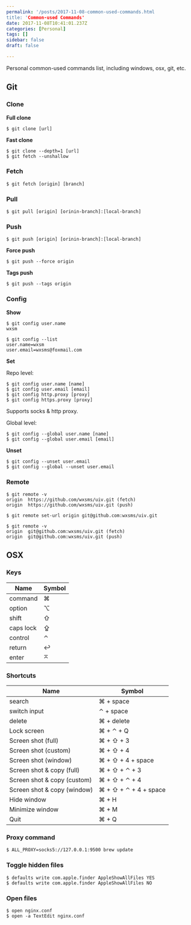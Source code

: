```yaml
---
permalink: '/posts/2017-11-08-common-used-commands.html
title: 'Common-used Commands'
date: 2017-11-08T10:41:01.237Z
categories: [Personal]
tags: []
sidebar: false
draft: false

---
```





Personal common-used commands list, including windows, osx, git, etc.

<!--more-->

## Git

### Clone

**Full clone**

```
$ git clone [url]
```

**Fast clone**

```
$ git clone --depth=1 [url]
$ git fetch --unshallow
```

### Fetch

```
$ git fetch [origin] [branch]
```

### Pull

```
$ git pull [origin] [orinin-branch]:[local-branch]
```

### Push

```
$ git push [origin] [orinin-branch]:[local-branch]
```

**Force push**

```
$ git push --force origin 
```

**Tags push**

```
$ git push --tags origin 
```

### Config

**Show**

```
$ git config user.name
wxsm

$ git config --list
user.name=wxsm
user.email=wxsms@foxmail.com
```

**Set**

Repo level:

```
$ git config user.name [name]
$ git config user.email [email]
$ git config http.proxy [proxy]
$ git config https.proxy [proxy]
```

Supports socks & http proxy.

Global level:

```
$ git config --global user.name [name]
$ git config --global user.email [email]
```

**Unset**

```
$ git config --unset user.email
$ git config --global --unset user.email
```

### Remote

```
$ git remote -v
origin  https://github.com/wxsms/uiv.git (fetch)
origin  https://github.com/wxsms/uiv.git (push)

$ git remote set-url origin git@github.com:wxsms/uiv.git

$ git remote -v
origin  git@github.com:wxsms/uiv.git (fetch)
origin  git@github.com:wxsms/uiv.git (push)
```

## OSX

### Keys

Name      | Symbol    
-------   | --------
command   | ⌘
option    | ⌥
shift     | ⇧
caps lock | ⇪
control   | ⌃
return    | ↩
enter     | ⌅

### Shortcuts

Name                         | Symbol    
-------                      | --------
search                       | ⌘ + space
switch input                 | ⌃ + space
delete                       | ⌘ + delete
Lock screen                  | ⌘ + ⌃ + Q
Screen shot (full)           | ⌘ + ⇧ + 3
Screen shot (custom)         | ⌘ + ⇧ + 4
Screen shot (window)         | ⌘ + ⇧ + 4 + space
Screen shot & copy (full)    | ⌘ + ⇧ + ⌃ + 3
Screen shot & copy (custom)  | ⌘ + ⇧ + ⌃ + 4
Screen shot & copy (window)  | ⌘ + ⇧ + ⌃ + 4 + space
Hide window                  | ⌘ + H
Minimize window              | ⌘ + M
Quit                         | ⌘ + Q

### Proxy command

```
$ ALL_PROXY=socks5://127.0.0.1:9500 brew update
```

### Toggle hidden files

```
$ defaults write com.apple.finder AppleShowAllFiles YES
$ defaults write com.apple.finder AppleShowAllFiles NO
```

### Open files

```
$ open nginx.conf
$ open -a TextEdit nginx.conf
```


